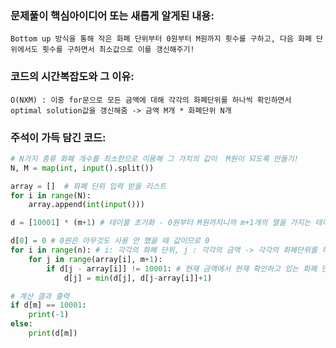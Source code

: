 ### 문제풀이 핵심아이디어 또는 새롭게 알게된 내용: 
    Bottom up 방식을 통해 작은 화폐 단위부터 0원부터 M원까지 횟수를 구하고, 다음 화폐 단위에서도 횟수를 구하면서 최소값으로 이를 갱신해주기!
    
### 코드의 시간복잡도와 그 이유:
    O(NXM) : 이중 for문으로 모든 금액에 대해 각각의 화폐단위를 하나씩 확인하면서 optimal solution값을 갱신해줌 -> 금액 M개 * 화폐단위 N개
    
### 주석이 가득 담긴 코드:
```python
# N가지 종류 화폐 개수를 최소한으로 이용해 그 가치의 값이  M원이 되도록 만들기!
N, M = map(int, input().split())

array = []  # 화폐 단위 입력 받을 리스트
for i in range(N):
    array.append(int(input()))

d = [10001] * (m+1) # 테이블 초기화 - 0원부터 M원까지니까 m+1개의 열을 가지는 테이블

d[0] = 0 # 0원은 아무것도 사용 안 했을 때 값이므로 0
for i in range(n): # i: 각각의 화폐 단위, j : 각각의 금액 -> 각각의 화폐단위를 하나씩 확인하면서 모든 금액을 확인하면서 각 금액에 대한 optimal solution 값을 갱신
    for j in range(array[i], m+1):
        if d[j - array[i]] != 10001: # 현재 금액에서 현재 확인하고 있는 화폐 단위를 뺀 금액을 만들 수 있다면
            d[j] = min(d[j], d[j-array[i]]+1)

# 계산 결과 출력
if d[m] == 10001:
    print(-1)
else:
    print(d[m])












    
```
